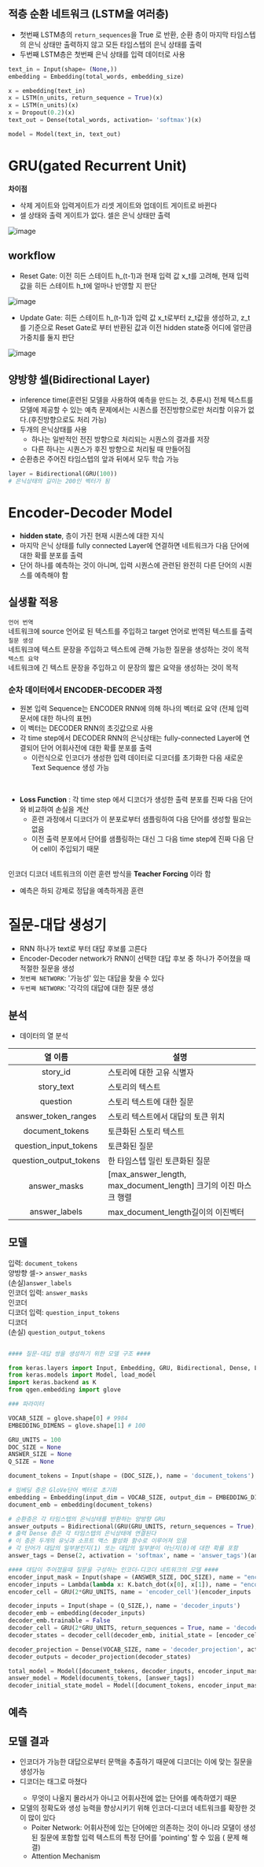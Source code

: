 ## 적층 순환 네트워크 (LSTM을 여러층)
- 첫번째 LSTM층의 ```return_sequences```을 True 로 반환, 순환 층이 마지막 타임스텝의 은닉 상태만 출력하지 않고 모든 타임스텝의 은닉 상태를 출력
- 두번째 LSTM층은 첫번째 은닉 상태를 입력 데이터로 사용

```python
text_in = Input(shape= (None,))
embedding = Embedding(total_words, embedding_size)

x = embedding(text_in)
x = LSTM(n_units, return_sequence = True)(x)
x = LSTM(n_units)(x)
x = Dropout(0.2)(x)
text_out = Dense(total_words, activation= 'softmax')(x)

model = Model(text_in, text_out)
```

# GRU(gated Recurrent Unit)
**차이점**
- 삭제 게이트와 입력게이트가 리셋 게이트와 업데이트 게이트로 바뀐다
- 셀 상태와 출력 게이트가 없다. 셀은 은닉 상태만 출력

![image](https://user-images.githubusercontent.com/72767245/104047799-9743c280-5225-11eb-83ee-fd8ab2c33958.png)

## workflow
- Reset Gate: 이전 히든 스테이트 h_(t-1)과 현재 입력 값 x_t를 고려해, 현재 입력 값을 히든 스테이트 h_t에 얼마나 반영할 지 판단

![image](https://user-images.githubusercontent.com/72767245/104048261-497b8a00-5226-11eb-99b8-b17c33a3e1d5.png)

- Update Gate: 히든 스테이트 h_(t-1)과 입력 값 x_t로부터 z_t값을 생성하고, z_t를 기준으로 Reset Gate로 부터 반환된 값과 이전 hidden state중 어디에 얼만큼 가중치를 둘지 판단

![image](https://user-images.githubusercontent.com/72767245/104048266-4c767a80-5226-11eb-8eb0-ab3437474432.png)

## 양방향 셀(Bidirectional Layer)
- inference time(훈련된 모델을 사용하여 예측을 만드는 것, 추론시) 전체 텍스트를 모델에 제공할 수 있는 예측 문제에서는 시퀀스를 전진방향으로만 처리할 이유가 없다.(후진방향으로도 처리 가능)
- 두개의 은닉상태를 사용
  - 하나는 일반적인 전진 방향으로 처리되는 시퀀스의 결과를 저장
  - 다른 하나는 시퀀스가 후진 방향으로 처리될 때 만들어짐
- 순환층은 주어진 타임스텝의 앞과 뒤에서 모두 학습 가능

```python
layer = Bidirectional(GRU(100))
# 은닉상태의 길이는 200인 벡터가 됨
```

# Encoder-Decoder Model
- **hidden state**, 층이 가진 현재 시퀀스에 대한 지식
- 마지막 은닉 상태를 fully connected Layer에 연결하면 네트워크가 다음 단어에 대한 확률 분포를 출력
- 단어 하나를 예측하는 것이 아니며, 입력 시퀀스에 관련된 완전히 다른 단어의 시퀀스를 예측해야 함

## 실생활 적용
```언어 번역```  
네트워크에 source 언어로 된 텍스트를 주입하고 target 언어로 번역된 텍스트를 출력  
```질문 생성```  
네트워크에 텍스트 문장을 주입하고 텍스트에 관해 가능한 질문을 생성하는 것이 목적  
```텍스트 요약```  
네트워크에 긴 텍스트 문장을 주입하고 이 문장의 짧은 요약을 생성하는 것이 목적

### 순차 데이터에서 ENCODER-DECODER 과정
- 원본 입력 Sequence는 ENCODER RNN에 의해 하나의 벡터로 요약 (전체 입력 문서에 대한 하나의 표현)
- 이 벡터는 DECODER RNN의 초깃값으로 사용
- 각 time step에서 DECODER RNN의 은닉상태는 fully-connected Layer에 연결되어 단어 어휘사전에 대한 확률 분포를 출력
  - 이런식으로 인코더가 생성한 입력 데이터로 디코더를 초기화한 다음 새로운 Text Sequence 생성 가능
<br>

- **Loss Function** : 각 time step 에서 디코더가 생성한 출력 분포를 진짜 다음 단어와 비교하여 손실을 계산  
  - 훈련 과정에서 디코더가 이 분포로부터 샘플링하여 다음 단어를 생성할 필요는 없음
  - 이전 출력 분포에서 단어를 샘플링하는 대신 그 다음 time step에 진짜 다음 단어 cell이 주입되기 때문
  <br>
인코더 디코더 네트워크의 이런 훈련 방식을 **Teacher Forcing** 이라 함
  - 예측은 하되 강제로 정답을 예측하게끔 훈련
  
# 질문-대답 생성기
- RNN 하나가 text로 부터 대답 후보를 고른다
- Encoder-Decoder network가 RNN이 선택한 대답 후보 중 하나가 주어졌을 때 적절한 질문을 생성
- ```첫번째 NETWORK```: '가능성' 있는 대답을 찾을 수 있다
- ```두번째 NETWORK```: '각각의 대답에 대한 질문 생성
## 분석
- 데이터의 열 분석

|열 이름|설명|
|:-------:|-------------------|
|story_id|스토리에 대한 고유 식별자|
|story_text|스토리의 텍스트|
|question|스토리 텍스트에 대한 질문|
|answer_token_ranges|스토리 텍스트에서 대답의 토큰 위치|
|document_tokens|토큰화된 스토리 텍스트|
|question_input_tokens|토큰화된 질문|
|question_output_tokens|한 타임스텝 밀린 토큰화된 질문|
|answer_masks|[max_answer_length, max_document_length] 크기의 이진 마스크 행렬|
|answer_labels|max_document_length길이의 이진벡터|


## 모델
입력: ```document_tokens```  
양방향 셀-> ```answer_masks```    
(손실)```answer_labels```   
인코더 입력: ```answer_masks```  
인코더   
디코더 입력: ```question_input_tokens```  
디코더   
(손실) ```question_output_tokens```  

```python

#### 질문-대답 쌍을 생성하기 위한 모델 구조 ####

from keras.layers import Input, Embedding, GRU, Bidirectional, Dense, Lambda
from keras.models import Model, load_model
import keras.backend as K
from qgen.embedding import glove

### 파라미터

VOCAB_SIZE = glove.shape[0] # 9984
EMBEDDING_DIMENS = glove.shape[1] # 100

GRU_UNITS = 100
DOC_SIZE = None
ANSWER_SIZE = None
Q_SIZE = None

document_tokens = Input(shape = (DOC_SIZE,), name = 'document_tokens')

# 임베딩 층은 GloVe단어 벡터로 초기화
embedding = Embedding(input_dim = VOCAB_SIZE, output_dim = EMBEDDING_DIMENS, weight = [glove], mask_zero= True, name = 'embedding')
document_emb = embedding(document_tokens)

# 순환층은 각 타임스텝의 은닉상태를 반환하는 양방향 GRU
answer_outputs = Bidirectional(GRU(GRU_UNITS, return_sequences = True), name = 'answer_outputs')(document__emb)
# 출력 Dense 층은 각 타임스텝의 은닉상태에 연결된다
# 이 층은 두개의 유닛과 소프트 맥스 활성화 함수로 이루어져 있음
# 각 단어가 대답의 일부분인지(1) 또는 대답의 일부분이 아닌지(0)에 대한 확률 포함
answer_tags = Dense(2, activation = 'softmax', name = 'answer_tags')(answer_outputs)
```
```python
#### 대답이 주어졌을때 질문을 구성하는 인코더-디코더 네트워크의 모델 ####
encoder_input_mask = Input(shape = (ANSWER_SIZE, DOC_SIZE), name = "encoder_input_mask")
encoder_inputs = Lambda(lambda x: K.batch_dot(x[0], x[1]), name = "encoder_inputs")([encoder_input_mask, answer_outputs])
encoder_cell = GRU(2*GRU_UNITS, name = 'encoder_cell')(encoder_inputs 

decoder_inputs = Input(shape = (Q_SIZE,), name = 'decoder_inputs')
decoder_emb = embedding(decoder_inputs)
decoder_emb.trainable = False
decoder_cell = GRU(2*GRU_UNITS, return_sequences = True, name = 'decoder_cell')
decoder_states = decoder_cell(decoder_emb, initial_state = [encoder_cell])

decoder_projection = Dense(VOCAB_SIZE, name = 'decoder_projection', activation = 'softmax', use_bias = False)
decoder_outputs = decoder_projection(decoder_states)

total_model = Model([document_tokens, decoder_inputs, encoder_input_mask], [answer_tags, decoder_outputs])
answer_model = Model(documents_tokens, [answer_tags])
decoder_initial_state_model = Model([document_tokens, encoder_input_mask], [encoder_cell])

```

## 예측

## 모델 결과
- 인코더가 가능한 대답으로부터 문맥을 추출하기 때문에 디코더는 이에 맞는 질문을 생성가능
- 디코더는 <UNK>태그로 마쳤다
   - 무엇이 나올지 몰라서가 아니고 어휘사전에 없는 단어를 예측하였기 때문
- 모델의 정확도와 생성 능력을 향상시키기 위해 인코더-디코더 네트워크를 확장한 것이 많이 있다
  - Poiter Network: 어휘사전에 있는 단어에만 의존하는 것이 아니라 모댈이 생성된 질문에 포함할 입력 텍스트의 특정 단어를 'pointing' 할 수 있음 (<UNK> 문제 해결)
  - Attention Mechanism

